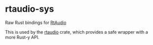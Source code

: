 # rtaudio-sys

Raw Rust bindings for [RtAudio](https://github.com/thestk/rtaudio)

This is used by the [rtaudio](https://crates.io/crates/rtaudio) crate, which provides a safe wrapper with a more Rust-y API.